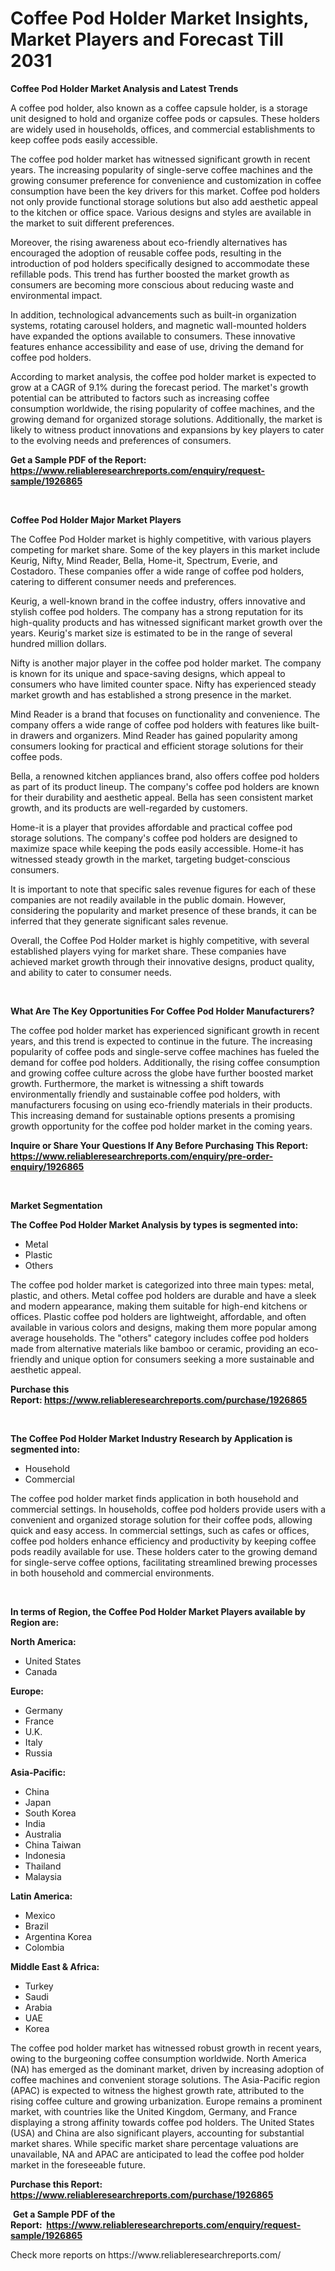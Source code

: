 <p><h1>Coffee Pod Holder Market Insights, Market Players and Forecast Till 2031</h1></p><p><strong>Coffee Pod Holder Market Analysis and Latest Trends</strong></p>
<p><p>A coffee pod holder, also known as a coffee capsule holder, is a storage unit designed to hold and organize coffee pods or capsules. These holders are widely used in households, offices, and commercial establishments to keep coffee pods easily accessible.</p><p>The coffee pod holder market has witnessed significant growth in recent years. The increasing popularity of single-serve coffee machines and the growing consumer preference for convenience and customization in coffee consumption have been the key drivers for this market. Coffee pod holders not only provide functional storage solutions but also add aesthetic appeal to the kitchen or office space. Various designs and styles are available in the market to suit different preferences.</p><p>Moreover, the rising awareness about eco-friendly alternatives has encouraged the adoption of reusable coffee pods, resulting in the introduction of pod holders specifically designed to accommodate these refillable pods. This trend has further boosted the market growth as consumers are becoming more conscious about reducing waste and environmental impact.</p><p>In addition, technological advancements such as built-in organization systems, rotating carousel holders, and magnetic wall-mounted holders have expanded the options available to consumers. These innovative features enhance accessibility and ease of use, driving the demand for coffee pod holders.</p><p>According to market analysis, the coffee pod holder market is expected to grow at a CAGR of 9.1% during the forecast period. The market's growth potential can be attributed to factors such as increasing coffee consumption worldwide, the rising popularity of coffee machines, and the growing demand for organized storage solutions. Additionally, the market is likely to witness product innovations and expansions by key players to cater to the evolving needs and preferences of consumers.</p></p>
<p><strong>Get a Sample PDF of the Report:&nbsp; <a href="https://www.reliableresearchreports.com/enquiry/request-sample/1926865">https://www.reliableresearchreports.com/enquiry/request-sample/1926865</a></strong></p>
<p>&nbsp;</p>
<p><strong>Coffee Pod Holder Major Market Players</strong></p>
<p><p>The Coffee Pod Holder market is highly competitive, with various players competing for market share. Some of the key players in this market include Keurig, Nifty, Mind Reader, Bella, Home-it, Spectrum, Everie, and Costadoro. These companies offer a wide range of coffee pod holders, catering to different consumer needs and preferences.</p><p>Keurig, a well-known brand in the coffee industry, offers innovative and stylish coffee pod holders. The company has a strong reputation for its high-quality products and has witnessed significant market growth over the years. Keurig's market size is estimated to be in the range of several hundred million dollars.</p><p>Nifty is another major player in the coffee pod holder market. The company is known for its unique and space-saving designs, which appeal to consumers who have limited counter space. Nifty has experienced steady market growth and has established a strong presence in the market.</p><p>Mind Reader is a brand that focuses on functionality and convenience. The company offers a wide range of coffee pod holders with features like built-in drawers and organizers. Mind Reader has gained popularity among consumers looking for practical and efficient storage solutions for their coffee pods.</p><p>Bella, a renowned kitchen appliances brand, also offers coffee pod holders as part of its product lineup. The company's coffee pod holders are known for their durability and aesthetic appeal. Bella has seen consistent market growth, and its products are well-regarded by customers.</p><p>Home-it is a player that provides affordable and practical coffee pod storage solutions. The company's coffee pod holders are designed to maximize space while keeping the pods easily accessible. Home-it has witnessed steady growth in the market, targeting budget-conscious consumers.</p><p>It is important to note that specific sales revenue figures for each of these companies are not readily available in the public domain. However, considering the popularity and market presence of these brands, it can be inferred that they generate significant sales revenue.</p><p>Overall, the Coffee Pod Holder market is highly competitive, with several established players vying for market share. These companies have achieved market growth through their innovative designs, product quality, and ability to cater to consumer needs.</p></p>
<p>&nbsp;</p>
<p><strong>What Are The Key Opportunities For Coffee Pod Holder Manufacturers?</strong></p>
<p><p>The coffee pod holder market has experienced significant growth in recent years, and this trend is expected to continue in the future. The increasing popularity of coffee pods and single-serve coffee machines has fueled the demand for coffee pod holders. Additionally, the rising coffee consumption and growing coffee culture across the globe have further boosted market growth. Furthermore, the market is witnessing a shift towards environmentally friendly and sustainable coffee pod holders, with manufacturers focusing on using eco-friendly materials in their products. This increasing demand for sustainable options presents a promising growth opportunity for the coffee pod holder market in the coming years.</p></p>
<p><strong>Inquire or Share Your Questions If Any Before Purchasing This Report: <a href="https://www.reliableresearchreports.com/enquiry/pre-order-enquiry/1926865">https://www.reliableresearchreports.com/enquiry/pre-order-enquiry/1926865</a></strong></p>
<p>&nbsp;</p>
<p><strong>Market Segmentation</strong></p>
<p><strong>The Coffee Pod Holder Market Analysis by types is segmented into:</strong></p>
<p><ul><li>Metal</li><li>Plastic</li><li>Others</li></ul></p>
<p><p>The coffee pod holder market is categorized into three main types: metal, plastic, and others. Metal coffee pod holders are durable and have a sleek and modern appearance, making them suitable for high-end kitchens or offices. Plastic coffee pod holders are lightweight, affordable, and often available in various colors and designs, making them more popular among average households. The "others" category includes coffee pod holders made from alternative materials like bamboo or ceramic, providing an eco-friendly and unique option for consumers seeking a more sustainable and aesthetic appeal.</p></p>
<p><strong>Purchase this Report:&nbsp;<a href="https://www.reliableresearchreports.com/purchase/1926865">https://www.reliableresearchreports.com/purchase/1926865</a></strong></p>
<p>&nbsp;</p>
<p><strong>The Coffee Pod Holder Market Industry Research by Application is segmented into:</strong></p>
<p><ul><li>Household</li><li>Commercial</li></ul></p>
<p><p>The coffee pod holder market finds application in both household and commercial settings. In households, coffee pod holders provide users with a convenient and organized storage solution for their coffee pods, allowing quick and easy access. In commercial settings, such as cafes or offices, coffee pod holders enhance efficiency and productivity by keeping coffee pods readily available for use. These holders cater to the growing demand for single-serve coffee options, facilitating streamlined brewing processes in both household and commercial environments.</p></p>
<p>&nbsp;</p>
<p><strong>In terms of Region, the Coffee Pod Holder Market Players available by Region are:</strong></p>
<p>
    <p> <strong> North America: </strong>
        <ul>
            <li>United States</li>
            <li>Canada</li>
        </ul>
        </p> 
    <p> <strong> Europe: </strong>
        <ul>
            <li>Germany</li>
            <li>France</li>
            <li>U.K.</li>
            <li>Italy</li>
            <li>Russia</li>
        </ul>
        </p> 
    <p> <strong> Asia-Pacific: </strong>
        <ul>
            <li>China</li>
            <li>Japan</li>
            <li>South Korea</li>
            <li>India</li>
            <li>Australia</li>
            <li>China Taiwan</li>
            <li>Indonesia</li>
            <li>Thailand</li>
            <li>Malaysia</li>
        </ul>
        </p> 
    <p> <strong> Latin America: </strong>
        <ul>
            <li>Mexico</li>
            <li>Brazil</li>
            <li>Argentina Korea</li>
            <li>Colombia</li>
        </ul>
        </p> 
    <p> <strong> Middle East & Africa: </strong>
        <ul>
            <li>Turkey</li>
            <li>Saudi</li>
            <li>Arabia</li>
            <li>UAE</li>
            <li>Korea</li>
        </ul>
    </p>
    </p>
<p><p>The coffee pod holder market has witnessed robust growth in recent years, owing to the burgeoning coffee consumption worldwide. North America (NA) has emerged as the dominant market, driven by increasing adoption of coffee machines and convenient storage solutions. The Asia-Pacific region (APAC) is expected to witness the highest growth rate, attributed to the rising coffee culture and growing urbanization. Europe remains a prominent market, with countries like the United Kingdom, Germany, and France displaying a strong affinity towards coffee pod holders. The United States (USA) and China are also significant players, accounting for substantial market shares. While specific market share percentage valuations are unavailable, NA and APAC are anticipated to lead the coffee pod holder market in the foreseeable future.</p></p>
<p><strong>Purchase this Report: <a href="https://www.reliableresearchreports.com/purchase/1926865">https://www.reliableresearchreports.com/purchase/1926865</a></strong></p>
<p>&nbsp;<strong>Get a Sample PDF of the Report:&nbsp;&nbsp;<a href="https://www.reliableresearchreports.com/enquiry/request-sample/1926865">https://www.reliableresearchreports.com/enquiry/request-sample/1926865</a></strong></p>
<p><strong></strong></p>
<p>Check more reports on https://www.reliableresearchreports.com/</p>
